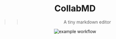
<div align="center">
  
# CollabMD

>> A tiny markdown editor

![example workflow](https://github.com/hexaredecimal/CollabMD/actions/workflows/ant.yml/badge.svg)

</div>

